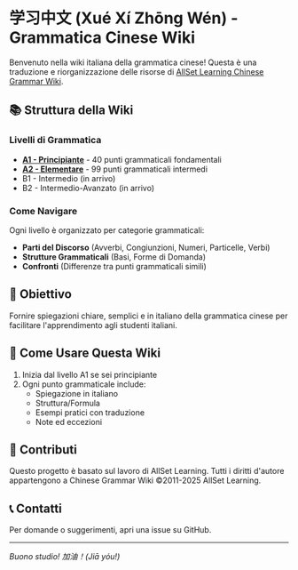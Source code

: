 # 学习中文 (Xué Xí Zhōng Wén) - Grammatica Cinese Wiki

Benvenuto nella wiki italiana della grammatica cinese! Questa è una traduzione e riorganizzazione delle risorse di [AllSet Learning Chinese Grammar Wiki](https://resources.allsetlearning.com/chinese/grammar/Main_Page).

## 📚 Struttura della Wiki

### Livelli di Grammatica

- [**A1 - Principiante**](./A1/README.md) - 40 punti grammaticali fondamentali
- [**A2 - Elementare**](./A2/README.md) - 99 punti grammaticali intermedi
- B1 - Intermedio (in arrivo)
- B2 - Intermedio-Avanzato (in arrivo)

### Come Navigare

Ogni livello è organizzato per categorie grammaticali:

- **Parti del Discorso** (Avverbi, Congiunzioni, Numeri, Particelle, Verbi)
- **Strutture Grammaticali** (Basi, Forme di Domanda)
- **Confronti** (Differenze tra punti grammaticali simili)

## 🎯 Obiettivo

Fornire spiegazioni chiare, semplici e in italiano della grammatica cinese per facilitare l'apprendimento agli studenti italiani.

## 📖 Come Usare Questa Wiki

1. Inizia dal livello A1 se sei principiante
2. Ogni punto grammaticale include:
   - Spiegazione in italiano
   - Struttura/Formula
   - Esempi pratici con traduzione
   - Note ed eccezioni

## 🤝 Contributi

Questo progetto è basato sul lavoro di AllSet Learning. Tutti i diritti d'autore appartengono a Chinese Grammar Wiki ©2011-2025 AllSet Learning.

## 📞 Contatti

Per domande o suggerimenti, apri una issue su GitHub.

---

*Buono studio! 加油！(Jiā yóu!)*
